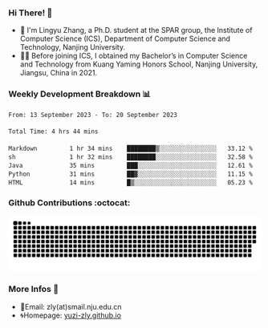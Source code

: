 ### Hi There! 👋 
- 🐳 I'm Lingyu Zhang, a Ph.D. student at the SPAR group, the Institute of Computer Science (ICS), Department of Computer Science and Technology, Nanjing University.
- 🧑‍🎓 Before joining ICS, I obtained my Bachelor’s in Computer Science and Technology from Kuang Yaming Honors School, Nanjing University, Jiangsu, China in 2021.

### Weekly Development Breakdown :bar_chart:

<!--START_SECTION:waka-->

```txt
From: 13 September 2023 - To: 20 September 2023

Total Time: 4 hrs 44 mins

Markdown         1 hr 34 mins    ████████▒░░░░░░░░░░░░░░░░   33.12 %
sh               1 hr 32 mins    ████████░░░░░░░░░░░░░░░░░   32.58 %
Java             35 mins         ███░░░░░░░░░░░░░░░░░░░░░░   12.61 %
Python           31 mins         ██▓░░░░░░░░░░░░░░░░░░░░░░   11.15 %
HTML             14 mins         █▒░░░░░░░░░░░░░░░░░░░░░░░   05.23 %
```

<!--END_SECTION:waka-->

### Github Contributions :octocat:

![](https://raw.githubusercontent.com/yuzi-zly/yuzi-zly/output/github-contribution-grid-snake.svg)              


### More Infos 📖

- 📧Email: zly(at)smail.nju.edu.cn
- 🌀Homepage: [yuzi-zly.github.io](https://yuzi-zly.github.io/)

